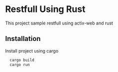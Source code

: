 # Restfull Using Rust

This project sample restfull using actix-web and rust


## Installation

Install project using cargo

```bash
  cargo build
  cargo run
```    
